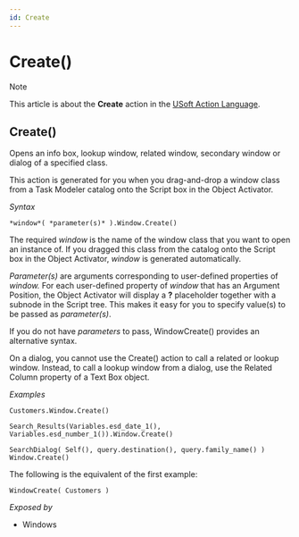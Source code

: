 ```yaml
---
id: Create
---
```


# Create()



> [!NOTE]
> This article is about the **Create** action in the [USoft Action Language](/docs/Task%20flow/Action%20Language%20reference/USoft%20Action%20Language.md).

## **Create()**

Opens an info box, lookup window, related window, secondary window or dialog of a specified class.

This action is generated for you when you drag-and-drop a window class from a Task Modeler catalog onto the Script box in the Object Activator.

*Syntax*

```
*window*( *parameter(s)* ).Window.Create()
```

The required *window* is the name of the window class that you want to open an instance of. If you dragged this class from the catalog onto the Script box in the Object Activator, *window* is generated automatically.

*Parameter(s)* are arguments corresponding to user-defined properties of *window.* For each user-defined property of *window* that has an Argument Position, the Object Activator will display a **?** placeholder together with a subnode in the Script tree. This makes it easy for you to specify value(s) to be passed as *parameter(s)*.

If you do not have *parameters* to pass, WindowCreate() provides an alternative syntax.

On a dialog, you cannot use the Create() action to call a related or lookup window. Instead, to call a lookup window from a dialog, use the Related Column property of a Text Box object.

*Examples*

```
Customers.Window.Create()
```

```
Search_Results(Variables.esd_date_1(), Variables.esd_number_1()).Window.Create()
```

```
SearchDialog( Self(), query.destination(), query.family_name() ) Window.Create()
```

The following is the equivalent of the first example:

```
WindowCreate( Customers )
```

*Exposed by*

- Windows